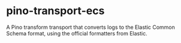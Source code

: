 # pino-transport-ecs
A Pino transform transport that converts logs to the Elastic Common Schema format, using the official formatters from Elastic.
